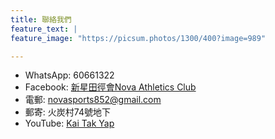 ```yaml
---
title: 聯絡我們
feature_text: |
feature_image: "https://picsum.photos/1300/400?image=989"

---
```


- WhatsApp: 60661322
- Facebook: [新星田徑會Nova Athletics Club](https://facebook.com/新星田徑會Nova-Athletics-Club-105744665177266)
- 電郵: <novasports852@gmail.com>
- 郵寄: 火炭村74號地下
- YouTube: [Kai Tak Yap](https://www.youtube.com/channel/UCnUl5dNjlXMyJLL-YrY9vFw)
